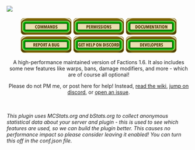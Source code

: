 ![](https://raw.githubusercontent.com/redstone/LegacyFactions/master/media/legacyfactions.png)
<div align="center"> 
<img src="https://raw.githubusercontent.com/redstone/LegacyFactionsDocs/master/media/commands.png" width="140px"> <img src="https://raw.githubusercontent.com/redstone/LegacyFactionsDocs/master/media/permissions.png" width="140px"> <img src="https://raw.githubusercontent.com/redstone/LegacyFactionsDocs/master/media/documentation.png" width="140px"> <img src="https://raw.githubusercontent.com/redstone/LegacyFactionsDocs/master/media/reportabug.png" width="140px"> <img src="https://raw.githubusercontent.com/redstone/LegacyFactionsDocs/master/media/discord.png" width="140px"> <img src="https://raw.githubusercontent.com/redstone/LegacyFactionsDocs/master/media/developers.png" width="140px"> 

<p>

A high-performance maintained version of Factions 1.6. It also includes some new features like warps, bans, damage modifiers, and more - which are of course all optional!
</p>

<p>
  Please do not PM me, or post here for help! Instead, <a href="https://github.com/redstone/LegacyFactions/wiki">read the wiki</a>, <a href="https://discord.gg/p3VjnUd">jump on discord</a>, or <a href="https://github.com/redstone/LegacyFactions/issues">open an issue</a>.
</p>

</div>


<!-- dev.bukkit.org requirement -->

<br>
<br>

<i>
This plugin uses MCStats.org and bStats.org to collect anonymous statistical data about your server and plugin - this is used to see which features are used, so we can build the plugin better. This causes no performance impact so please consider leaving it enabled! You can turn this off in the conf.json file.
</i>
